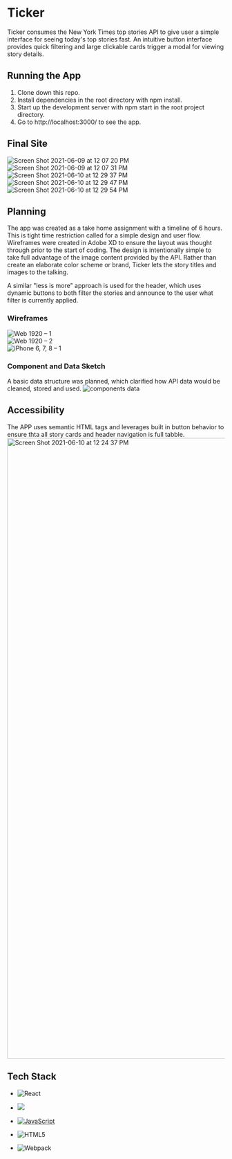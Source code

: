 # Ticker

Ticker consumes the New York Times top stories API to give user a simple interface for seeing today's top stories fast. An intuitive button interface provides quick filtering and large clickable cards trigger a modal for viewing story details.  

## Running the App
1. Clone down this repo.  
2. Install dependencies in the root directory with npm install.    
3. Start up the development server with npm start in the root project directory.   
4. Go to http://localhost:3000/ to see the app.

## Final Site

![Screen Shot 2021-06-09 at 12 07 20 PM](https://user-images.githubusercontent.com/72086109/121390541-7b029980-c91b-11eb-848f-d977807523a4.png)  
![Screen Shot 2021-06-09 at 12 07 31 PM](https://user-images.githubusercontent.com/72086109/121390574-83f36b00-c91b-11eb-9e98-5745b12cf466.png)
![Screen Shot 2021-06-10 at 12 29 37 PM](https://user-images.githubusercontent.com/72086109/121562625-a357ca00-c9e7-11eb-90fc-2d99253f7daf.png)
![Screen Shot 2021-06-10 at 12 29 47 PM](https://user-images.githubusercontent.com/72086109/121562643-a652ba80-c9e7-11eb-8abe-3b05f8620b48.png)
![Screen Shot 2021-06-10 at 12 29 54 PM](https://user-images.githubusercontent.com/72086109/121562649-a81c7e00-c9e7-11eb-95df-64ad2942bbfd.png)


## Planning
The app was created as a take home assignment with a timeline of 6 hours. This is tight time restriction called for a simple design and user flow. Wireframes were created in Adobe XD to ensure the layout was thought through prior to the start of coding. The design is intentionally simple to take full advantage of the image content provided by the API. Rather than create an elaborate color scheme or brand, Ticker lets the story titles and images to the talking. 

A similar "less is more" approach is used for the header, which uses dynamic buttons to both filter the stories and announce to the user what filter is currently applied. 

### Wireframes

![Web 1920 – 1](https://user-images.githubusercontent.com/72086109/121387448-adf75e00-c918-11eb-9d0a-f33af880d28e.png)  
![Web 1920 – 2](https://user-images.githubusercontent.com/72086109/121387467-afc12180-c918-11eb-87c2-7486f25bc7c5.png)  
![iPhone 6, 7, 8 – 1](https://user-images.githubusercontent.com/72086109/121387483-b2bc1200-c918-11eb-8328-026740ef67a8.png)

### Component and Data Sketch

A basic data structure was planned, which clarified how API data would be cleaned, stored and used. 
![components   data](https://user-images.githubusercontent.com/72086109/121387491-b64f9900-c918-11eb-969a-17edb3b21222.png)

## Accessibility 
The APP uses semantic HTML tags and leverages built in button behavior to ensure thta all story cards and header navigation is full tabble.
<img width="1434" alt="Screen Shot 2021-06-10 at 12 24 37 PM" src="https://user-images.githubusercontent.com/72086109/121562053-157bdf00-c9e7-11eb-8a9f-57a52138a8e1.png">


## Tech Stack

- ![React](https://img.shields.io/badge/react%20-%2320232a.svg?&style=for-the-badge&logo=react&logoColor=%2361DAFB)

- <img src="https://img.shields.io/badge/React_Router-CA4245?style=for-the-badge&logo=react-router&logoColor=white"/>

- [![JavaScript](https://img.shields.io/badge/javascript%20-%23323330.svg?&style=for-the-badge&logo=javascript&logoColor=%23F7DF1E)](https://www.javascript.com/)

- ![HTML5](https://img.shields.io/badge/html5%20-%23E34F26.svg?&style=for-the-badge&logo=html5&logoColor=white)

- ![Webpack](https://img.shields.io/badge/webpack%20-%238DD6F9.svg?&style=for-the-badge&logo=webpack&logoColor=black)

